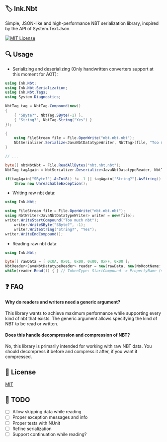 ## 🏷️ Ink.Nbt

Simple, JSON-like and high-performance NBT serialization library, inspired by the API of System.Text.Json.

[![MIT License](https://img.shields.io/badge/License-MIT-green.svg)](https://choosealicense.com/licenses/mit/)
  
## 🔍 Usage

- Serializing and deserializing (Only handwritten converters support at this moment for AOT):
```cs
using Ink.Nbt;
using Ink.Nbt.Serialization;
using Ink.Nbt.Tags;
using System.Diagnostics;

NbtTag tag = NbtTag.Compound(new()
{
    { "SByte?", NbtTag.SByte(-1) },
    { "String?", NbtTag.String("Yes") }
});

{
    using FileStream file = File.OpenWrite("nbt.nbt.nbt");
    NbtSerializer.Serialize<JavaNbtDatatypeWriter, NbtTag>(file, "Too much nbt", tag, NbtTag.TypeInfo);
}

// ...

byte[] nbtNbtNbt = File.ReadAllBytes("nbt.nbt.nbt");
NbtTag tagAgain = NbtSerializer.Deserialize<JavaNbtDatatypeReader, NbtTag>(nbtNbtNbt, NbtTag.TypeInfo);

if(tagAgain["SByte?"].AsInt8() != -1 || tagAgain["String?"].AsString() != "Yes")
    throw new UnreachableException();
```

- Writing raw nbt data:
```cs
using Ink.Nbt;

using FileStream file = File.OpenWrite("nbt.nbt.nbt");
using NbtWriter<JavaNbtDatatypeWriter> writer = new(file);
writer.WriteStartCompound("Too much nbt");
    writer.WriteSByte("SByte?", -1);
    writer.WriteString("String?", "Yes");
writer.WriteEndCompound();
```

- Reading raw nbt data:
```cs
using Ink.Nbt;

byte[] rawData = [ 0x0A, 0x01, 0x00, 0x00, 0xFF, 0x00 ];
NbtReader<JavaNbtDatatypeReader> reader = new(rawData, new(NoRootName: true));
while(reader.Read()) { } // TokenType: StartCompound -> PropertyName (string.Empty) -> SByte (-1) -> EndCompound -> End (return false)
```

## ❓ FAQ

#### Why do readers and writers need a generic argument?

This library wants to achieve maximum performance while supporting every kind of nbt that exists. The generic argument allows specifying the kind of NBT to be read or written.

#### Does this handle decompression and compression of NBT?

No, this library is primarily intended for working with raw NBT data. You should decompress it before and compress it after, if you want it compressed.

## 📜 License

[MIT](https://choosealicense.com/licenses/mit/)


## 📝 TODO

- [ ] Allow skipping data while reading
- [ ] Proper exception messages and info
- [ ] Proper tests with NUnit
- [ ] Refine serialization
- [ ] Support continuation while reading?
